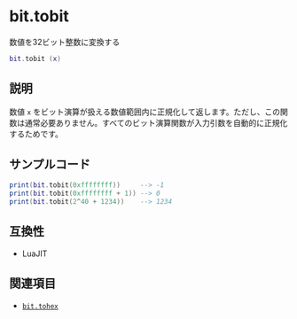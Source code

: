 # bit.tobit

数値を32ビット整数に変換する

```lua
bit.tobit (x)
```

## 説明

数値 `x` をビット演算が扱える数値範囲内に正規化して返します。ただし、この関数は通常必要ありません。すべてのビット演算関数が入力引数を自動的に正規化するためです。

## サンプルコード

```lua
print(bit.tobit(0xffffffff))     --> -1
print(bit.tobit(0xffffffff + 1)) --> 0
print(bit.tobit(2^40 + 1234))    --> 1234
```

## 互換性

- LuaJIT

## 関連項目

- [`bit.tohex`](tohex.md)